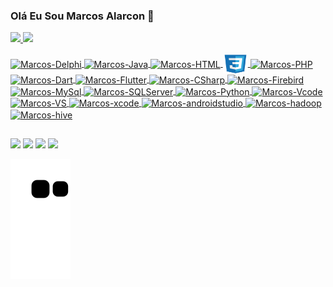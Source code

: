 ### Olá Eu Sou Marcos Alarcon 👋

<div align="left">
  <a href="https://github.com/alarconmarcos/alarconmarcos">
  <img height="180em" src="https://github-readme-stats.vercel.app/api?username=alarconmarcos&show_icons=true&theme=dark&include_all_commits=true&count_private=true"/>
  <img height="180em" src="https://github-readme-stats.vercel.app/api/top-langs/?username=alarconmarcos&layout=compact&langs_count=7&theme=dark"/>
</div>
<div style="display: inline_block"><br>
  <img align="center" alt="Marcos-Delphi" height="30" width="40" src="https://cdn-icons-png.flaticon.com/512/5968/5968252.png">
  <img align="center" alt="Marcos-Java" height="30" width="40" src="https://cdn.jsdelivr.net/gh/devicons/devicon/icons/java/java-original.svg">
  <img align="center" alt="Marcos-HTML" height="30" width="40" src="https://icongr.am/devicon/html5-original.svg">
  <img align="center" alt="Marcos-CSS" height="30" width="40" src="https://raw.githubusercontent.com/devicons/devicon/master/icons/css3/css3-original.svg">
  <img align="center" alt="Marcos-PHP" height="30" width="40" src="https://cdn.iconscout.com/icon/free/png-256/php-2752101-2284918.png">
  <img align="center" alt="Marcos-Dart" height="30" width="40" src="https://cdn.jsdelivr.net/gh/devicons/devicon/icons/dart/dart-original.svg">
  <img align="center" alt="Marcos-Flutter" height="30" width="40" src="https://cdn.jsdelivr.net/gh/devicons/devicon/icons/flutter/flutter-original.svg">
  <img align="center" alt="Marcos-CSharp" height="30" width="40" src="https://cdn.jsdelivr.net/gh/devicons/devicon/icons/csharp/csharp-plain.svg">
  <img align="center" alt="Marcos-Firebird" height="30" width="40" src="https://upload.wikimedia.org/wikipedia/commons/thumb/8/8e/Firebird_logo.svg/800px-Firebird_logo.svg.png">  
  <img align="center" alt="Marcos-MySql" height="30" width="40" src="https://cdn.iconscout.com/icon/free/png-256/mysql-3521596-2945040.png">
  <img align="center" alt="Marcos-SQLServer" height="30" width="40" src="https://cdn.iconscout.com/icon/free/png-256/sql-4-190807.png">
  <img align="center" alt="Marcos-Python" height="30" width="40" src="https://cdn.jsdelivr.net/gh/devicons/devicon/icons/python/python-original.svg">
  <img align="center" alt="Marcos-Vcode" height="30" width="40" src="https://cdn.jsdelivr.net/gh/devicons/devicon/icons/vscode/vscode-original.svg">
  <img align="center" alt="Marcos-VS" height="30" width="40" src="https://cdn.jsdelivr.net/gh/devicons/devicon/icons/visualstudio/visualstudio-plain.svg">
  <img align="center" alt="Marcos-xcode" height="30" width="40" src="https://cdn.jsdelivr.net/gh/devicons/devicon/icons/xcode/xcode-original.svg">
  <img align="center" alt="Marcos-androidstudio" height="30" width="40" src="https://cdn.jsdelivr.net/gh/devicons/devicon/icons/androidstudio/androidstudio-original.svg">
  <img align="center" alt="Marcos-hadoop" height="30" width="40" src="https://cdn.iconscout.com/icon/free/png-256/hadoop-226007.png">
  <img align="center" alt="Marcos-hive" height="30" width="40" src="https://upload.wikimedia.org/wikipedia/commons/thumb/b/bb/Apache_Hive_logo.svg/1200px-Apache_Hive_logo.svg.png">

  
</div>
  
  ##
 
<div> 
  <a href="https://www.instagram.com/alarconmarcos/" target="_blank"><img src="https://img.shields.io/badge/-Instagram-%23E4405F?style=for-the-badge&logo=instagram&logoColor=white" target="_blank"></a>
 <a href="https://discord.com/" target="_blank"><img src="https://img.shields.io/badge/Discord-7289DA?style=for-the-badge&logo=discord&logoColor=white" target="_blank"></a> 
  <a href = "mailto:marcos@omegasistemas.com.br"><img src="https://img.shields.io/badge/-Gmail-%23333?style=for-the-badge&logo=gmail&logoColor=white" target="_blank"></a>
  <a href="https://www.linkedin.com/in/marcos-alarcon/" target="_blank"><img src="https://img.shields.io/badge/-LinkedIn-%230077B5?style=for-the-badge&logo=linkedin&logoColor=white" target="_blank"></a> 
  
  
![Snake animation](https://github.com/alarconmarcos/alarconmarcos/blob/output/github-contribution-grid-snake.svg)
 
</div>
